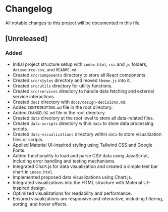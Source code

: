 # Changelog

All notable changes to this project will be documented in this file.

## [Unreleased]

### Added
- Initial project structure setup with `index.html`, `css` and `js` folders, `datasource.csv`, and `README.md`.
- Created `src/components` directory to store all React components.
- Created `src/styles` directory and moved `theme.js` into it.
- Created `src/utils` directory for utility functions.
- Created `src/services` directory to handle data fetching and external service interactions.
- Created `docs` directory with `docs/design-decisions.md`.
- Added `CONTRIBUTING.md` file in the root directory.
- Added `CHANGELOG.md` file in the root directory.
- Created `data` directory at the root level to store all data-related files.
- Created `data-scripts` directory within `data` to store data processing scripts.
- Created `data-visualizations` directory within `data` to store visualization files or scripts.
- Applied Material UI-inspired styling using Tailwind CSS and Google Fonts.
- Added functionality to load and parse CSV data using JavaScript, including error handling and testing mechanisms.
- Integrated Chart.js for data visualization and created a simple test bar chart in `index.html`.
- Implemented proposed data visualizations using Chart.js.
- Integrated visualizations into the HTML structure with Material UI-inspired design.
- Optimized visualizations for readability and performance.
- Ensured visualizations are responsive and interactive, including filtering, sorting, and hover effects.
